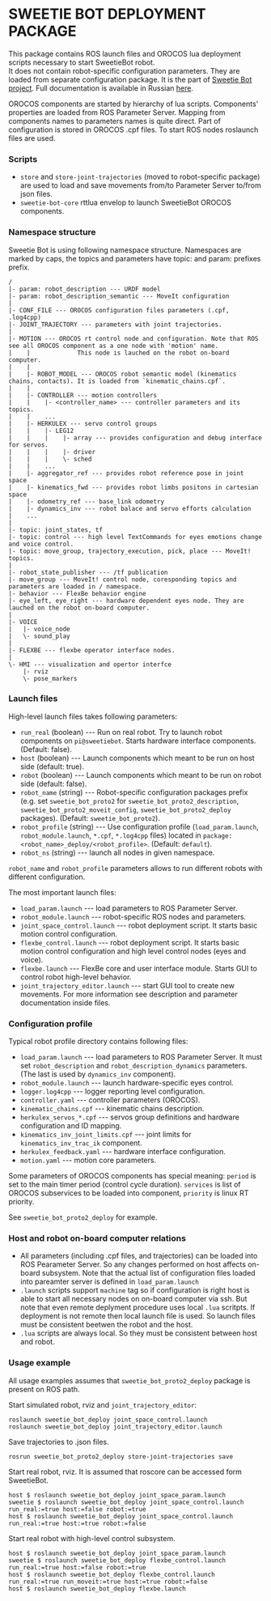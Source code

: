 SWEETIE BOT DEPLOYMENT PACKAGE
======================================

This package contains ROS launch files and OROCOS lua deployment scripts necessary to start SweetieBot robot.  
It does not contain robot-specific configuration parameters. They are loaded from separate configuration package.
It is the part of [Sweetie Bot project](sweetiebot.net). Full documentation is available in Russian [here](https://gitlab.com/sweetie-bot/sweetie_doc/wikis/deployment).

OROCOS components are started by hierarchy of lua scripts. Components' properties are loaded from ROS Parameter Server.
Mapping from components names to parameters names is quite direct. Part of configuration is stored in OROCOS .cpf files. 
To start ROS nodes roslaunch files are used.

### Scripts

* `store` and `store-joint-trajectories` (moved to robot-specific package) are used to load and save movements from/to Parameter Server to/from json files.
* `sweetie-bot-core` rttlua envelop to launch SweetieBot OROCOS components.

### Namespace structure

Sweetie Bot is using following namespace structure. Namespaces are marked by caps, the topics and parameters have topic: and param: prefixes prefix.

    /
    |- param: robot_description --- URDF model
    |- param: robot_description_semantic --- MoveIt configuration
    |
    |- CONF_FILE --- OROCOS configuration files parameters (.cpf, .log4cpp)
    |- JOINT_TRAJECTORY --- parameters with joint trajectories.
    |
    |- MOTION --- OROCOS rt control node and configuration. Note that ROS see all OROCOS component as a one node with 'motion' name.
    |    |             This node is lauched on the robot on-board computer.
    |    |
    |    |- ROBOT_MODEL --- OROCOS robot semantic model (kinematics chains, contacts). It is loaded from `kinematic_chains.cpf`.
    |    |
    |    |- CONTROLLER --- motion controllers
    |    |    |- <controller_name> --- controller parameters and its topics.
    |    |    ...
    |    |- HERKULEX --- servo control groups
    |    |    |- LEG12 
    |    |    |    |- array --- provides configuration and debug interface for servos.
    |    |    |    |- driver
    |    |    |    \- sched 
    |    |    ...
    |    |- aggregator_ref --- provides robot reference pose in joint space 
    |    |- kinematics_fwd --- provides robot limbs positons in cartesian space
    |    |- odometry_ref --- base_link odometry
    |    |- dynamics_inv --- robot balace and servo efforts calculation
    |    ...
    |
    |- topic: joint_states, tf
    |- topic: control --- high level TextCommands for eyes emotions change and voice control.
    |- topic: move_group, trajectory_execution, pick, place --- MoveIt! topics.
    |
    |- robot_state_publisher --- /tf publication
    |- move_group --- MoveIt! control node, coresponding topics and parameters are loaded in / namespace.
    |- behavior --- FlexBe behavior engine
    |- eye_left, eye_right --- hardware dependent eyes node. They are lauched on the robot on-board computer.
    |
    |- VOICE 
    |   |- voice_node
    |   \- sound_play
    |
    |- FLEXBE --- flexbe operator interface nodes.
    |
    \- HMI --- visualization and opertor interfce
        |- rviz 
        \- pose_markers


### Launch files

High-level launch files takes following parameters:

* `run_real` (boolean) --- Run on real robot. Try to launch robot components on `pi@sweetiebot`. Starts hardware interface components. (Default: false).
* `host` (boolean) --- Launch components which meant to be run on host side (default: true).
* `robot` (boolean) --- Launch components which meant to be run on robot side (default: false).
* `robot_name` (string) --- Robot-specific configuration packages prefix (e.g. set `sweetie_bot_proto2` for `sweetie_bot_proto2_description`, `sweetie_bot_proto2_moveit_config`, `sweetie_bot_proto2_deploy` packages). (Default: `sweetie_bot_proto2`).
* `robot_profile` (string) --- Use configuration profile (`load_param.launch`, `robot_module.launch`, `*.cpf`, `*.log4cpp` files) located in `package:<robot_name>_deploy/<robot_profile>`. (Default: `default`).
* `robot_ns` (string) --- launch all nodes in given namespace.

`robot_name` and `robot_profile` parameters allows to run different robots with different configuration.


The most important launch files:

* `load_param.launch` --- load parameters to ROS Parameter Server.
* `robot_module.launch` --- robot-specific ROS nodes and parameters. 
* `joint_space_control.launch` --- robot deployment script. It starts basic motion control configuration.
* `flexbe_control.launch` --- robot deployment script. It starts basic motion control configuration and high level control nodes (eyes and voice).
* `flexbe.launch` --- FlexBe core and user interface module. Starts GUI to control robot high-level behavior.
* `joint_trajectory_editor.launch` --- start GUI tool to create new movements.
For more information see description and parameter documentation inside files.

### Configuration profile

Typical robot profile directory contains following files:

* `load_param.launch` --- load parameters to ROS Parameter Server. It must set `robot_description` and `robot_description_dynamics` parameters. (The last is used by `dynamics_inv` component).
* `robot_module.launch` --- launch hardware-specific eyes control.
* `logger.log4cpp` --- logger reporting level configuration.
* `controller.yaml` --- controller parameters (OROCOS).
* `kinematic_chains.cpf` --- kinematic chains description.
* `herkulex_servos_*.cpf` --- servos group definitions and hardware configuration and ID mapping.
* `kinematics_inv_joint_limits.cpf` --- joint limits for `kinematics_inv_trac_ik` component.
* `herkulex_feedback.yaml` --- hardware interface configuration.
* `motion.yaml` --- motion core parameters.

Some parameters of OROCOS components has special meaning: 
`period` is set to the main timer period (control cycle duration).
`services` is list of OROCOS subservices to be loaded into component, 
`priority` is linux RT priority.

See `sweetie_bot_proto2_deploy` for example.

### Host and robot on-board computer relations 

* All parameters (including .cpf files, and trajectories) can be loaded into ROS Pearameter Server. So any changes performed on host affects on-board subsystem.
    Note that the actual list of  configuration files loaded into pareamter server is defined in `load_param.launch`
* `.launch` scripts support `machine` tag so if configuration is right host is able to start all necessary nodes on on-board computer via ssh.
    But note that even remote deplyment procedure uses local `.lua` scritpts. If deployment is not remote then local launch file is used.
    So launch files must be consistent beetwen the robot and the host.
* `.lua` scripts are always local. So they must be consistent between host and robot.


### Usage example

All usage examples assumes that `sweetie_bot_proto2_deploy` package is present on ROS path.

Start simulated robot, rviz and `joint_trajectory_editor`:

    roslaunch sweetie_bot_deploy joint_space_control.launch
	roslaunch sweetie_bot_deploy joint_trajectory_editor.launch

Save trajectories to .json files.

    rosrun sweetie_bot_proto2_deploy store-joint-trajectories save

Start real robot, rviz. It is assumed that roscore can be accessed form SweetieBot.

	host $ roslaunch sweetie_bot_deploy joint_space_param.launch
	sweetie $ roslaunch sweetie_bot_deploy joint_space_control.launch run_real:=true host:=false robot:=true 
	host $ roslaunch sweetie_bot_deploy joint_space_control.launch run_real:=true host:=true robot:=false

Start real robot with high-level control subsystem. 

	host $ roslaunch sweetie_bot_deploy joint_space_param.launch
	sweetie $ roslaunch sweetie_bot_deploy flexbe_control.launch run_real:=true host:=false robot:=true 
	host $ roslaunch sweetie_bot_deploy flexbe_control.launch run_real:=true run_moveit:=true host:=true robot:=false
	host $ roslaunch sweetie_bot_deploy flexbe.launch


